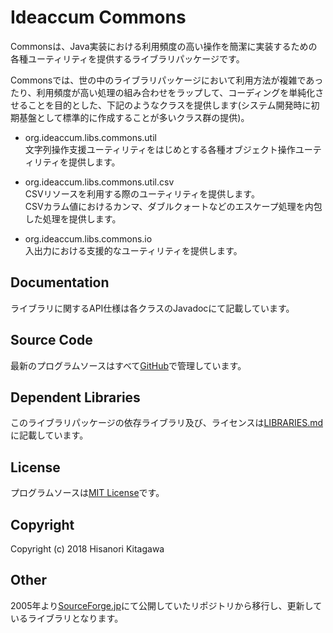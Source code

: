 # Ideaccum Commons
Commonsは、Java実装における利用頻度の高い操作を簡潔に実装するための各種ユーティリティを提供するライブラリパッケージです。  

Commonsでは、世の中のライブラリパッケージにおいて利用方法が複雑であったり、利用頻度が高い処理の組み合わせをラップして、コーディングを単純化させることを目的とした、下記のようなクラスを提供します(システム開発時に初期基盤として標準的に作成することが多いクラス群の提供)。  

- org.ideaccum.libs.commons.util  
  文字列操作支援ユーティリティをはじめとする各種オブジェクト操作ユーティリティを提供します。  

- org.ideaccum.libs.commons.util.csv  
  CSVリソースを利用する際のユーティリティを提供します。  
  CSVカラム値におけるカンマ、ダブルクォートなどのエスケープ処理を内包した処理を提供します。  

- org.ideaccum.libs.commons.io  
  入出力における支援的なユーティリティを提供します。  

## Documentation
ライブラリに関するAPI仕様は各クラスのJavadocにて記載しています。  

## Source Code
最新のプログラムソースはすべて[GitHub](https://github.com/ideaccum/org.ideaccum.libs.commons)で管理しています。  

## Dependent Libraries
このライブラリパッケージの依存ライブラリ及び、ライセンスは[LIBRARIES.md](https://github.com/ideaccum/org.ideaccum.libs.commons/blob/master/LIBRARIES.md)に記載しています。  

## License
プログラムソースは[MIT License](https://github.com/ideaccum/org.ideaccum.libs.commons/blob/master/LICENSE.md)です。  

## Copyright
Copyright (c) 2018 Hisanori Kitagawa  

## Other
2005年より[SourceForge.jp](https://osdn.net/projects/phosphoresce/)にて公開していたリポジトリから移行し、更新しているライブラリとなります。  
